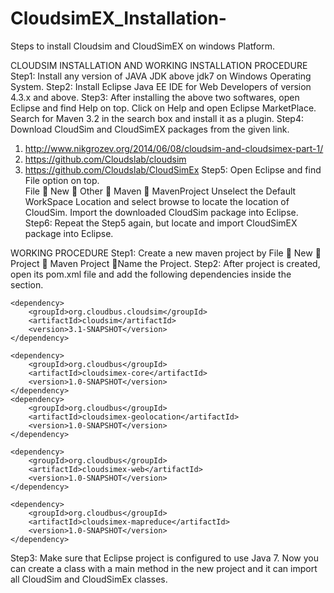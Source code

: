 # CloudsimEX_Installation-
Steps to install Cloudsim and CloudSimEX on windows Platform. 


CLOUDSIM INSTALLATION AND WORKING
INSTALLATION PROCEDURE 
Step1: Install any version of JAVA JDK above jdk7 on Windows Operating System.
Step2: Install Eclipse Java EE IDE for Web Developers of version 4.3.x and above.
Step3: After installing the above two softwares, open Eclipse and find Help on top. Click on Help and open Eclipse MarketPlace. Search for Maven 3.2 in the search box and install it as a plugin.
Step4: Download CloudSim and CloudSimEX packages from the given link.
1.	http://www.nikgrozev.org/2014/06/08/cloudsim-and-cloudsimex-part-1/  
2.	https://github.com/Cloudslab/cloudsim
3.	https://github.com/Cloudslab/CloudSimEx
Step5: Open Eclipse and find File option on top.     
File  New  Other  Maven  MavenProject
Unselect the Default WorkSpace Location and select browse to locate the location of CloudSim. Import the downloaded CloudSim package into Eclipse.
Step6: Repeat the Step5 again, but locate and import CloudSimEX package into Eclipse.

WORKING PROCEDURE
Step1: Create a new maven project by File  New  Project  Maven Project Name the Project.
Step2: After project is created, open its pom.xml file and add the following dependencies inside the section.
<dependencies>

    <dependency>
        <groupId>org.cloudbus.cloudsim</groupId>
        <artifactId>cloudsim</artifactId>
        <version>3.1-SNAPSHOT</version>
    </dependency>

    <dependency>
        <groupId>org.cloudbus</groupId>
        <artifactId>cloudsimex-core</artifactId>
        <version>1.0-SNAPSHOT</version>
    </dependency>
    <dependency>
        <groupId>org.cloudbus</groupId>
        <artifactId>cloudsimex-geolocation</artifactId>
        <version>1.0-SNAPSHOT</version>
    </dependency>

    <dependency>
        <groupId>org.cloudbus</groupId>
        <artifactId>cloudsimex-web</artifactId>
        <version>1.0-SNAPSHOT</version>
    </dependency>

    <dependency>
        <groupId>org.cloudbus</groupId>
        <artifactId>cloudsimex-mapreduce</artifactId>
        <version>1.0-SNAPSHOT</version>
    </dependency>

</dependencies>

Step3: Make sure that Eclipse project is configured to use Java 7. Now you can create a class with a main method in the new project and it can import all CloudSim and CloudSimEx classes.

